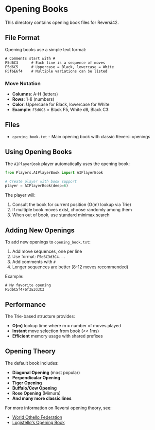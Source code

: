 # Opening Books

This directory contains opening book files for Reversi42.

## File Format

Opening books use a simple text format:

```
# Comments start with #
F5d6C3      # Each line is a sequence of moves
F5d6C5      # Uppercase = Black, lowercase = White
F5f6E6f4    # Multiple variations can be listed
```

### Move Notation

- **Columns**: A-H (letters)
- **Rows**: 1-8 (numbers)
- **Color**: Uppercase for Black, lowercase for White
- **Example**: `F5d6C3` = Black F5, White d6, Black C3

## Files

- `opening_book.txt` - Main opening book with classic Reversi openings

## Using Opening Books

The `AIPlayerBook` player automatically uses the opening book:

```python
from Players.AIPlayerBook import AIPlayerBook

# Create player with book support
player = AIPlayerBook(deep=6)
```

The player will:
1. Consult the book for current position (O(m) lookup via Trie)
2. If multiple book moves exist, choose randomly among them
3. When out of book, use standard minimax search

## Adding New Openings

To add new openings to `opening_book.txt`:

1. Add move sequences, one per line
2. Use format: `F5d6C3d3C4...`
3. Add comments with `#`
4. Longer sequences are better (8-12 moves recommended)

Example:
```
# My favorite opening
F5d6C5f4F6f3E3d3C3
```

## Performance

The Trie-based structure provides:
- **O(m)** lookup time where m = number of moves played
- **Instant** move selection from book (<< 1ms)
- **Efficient** memory usage with shared prefixes

## Opening Theory

The default book includes:
- **Diagonal Opening** (most popular)
- **Perpendicular Opening**
- **Tiger Opening**
- **Buffalo/Cow Opening**
- **Rose Opening** (Mimura)
- **And many more classic lines**

For more information on Reversi opening theory, see:
- [World Othello Federation](https://www.worldothello.org/)
- [Logistello's Opening Book](http://www.radagast.se/othello/)

